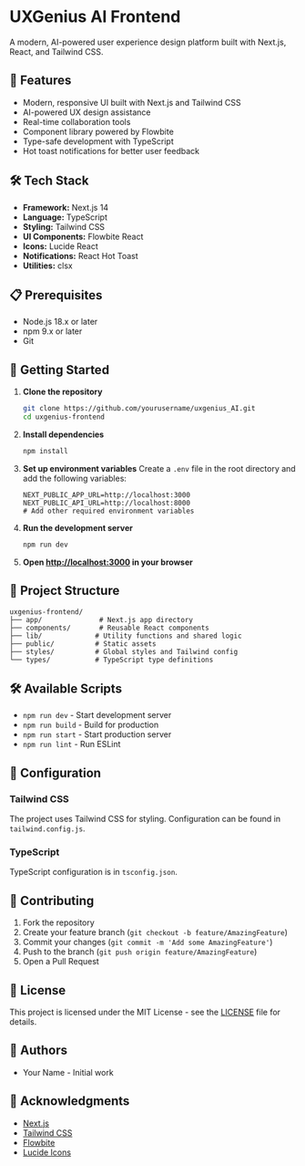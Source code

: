 # UXGenius AI Frontend

A modern, AI-powered user experience design platform built with Next.js, React, and Tailwind CSS.

## 🚀 Features

- Modern, responsive UI built with Next.js and Tailwind CSS
- AI-powered UX design assistance
- Real-time collaboration tools
- Component library powered by Flowbite
- Type-safe development with TypeScript
- Hot toast notifications for better user feedback

## 🛠️ Tech Stack

- **Framework:** Next.js 14
- **Language:** TypeScript
- **Styling:** Tailwind CSS
- **UI Components:** Flowbite React
- **Icons:** Lucide React
- **Notifications:** React Hot Toast
- **Utilities:** clsx

## 📋 Prerequisites

- Node.js 18.x or later
- npm 9.x or later
- Git

## 🚀 Getting Started

1. **Clone the repository**
   ```bash
   git clone https://github.com/yourusername/uxgenius_AI.git
   cd uxgenius-frontend
   ```

2. **Install dependencies**
   ```bash
   npm install
   ```

3. **Set up environment variables**
   Create a `.env` file in the root directory and add the following variables:
   ```env
   NEXT_PUBLIC_APP_URL=http://localhost:3000
   NEXT_PUBLIC_API_URL=http://localhost:8000
   # Add other required environment variables
   ```

4. **Run the development server**
   ```bash
   npm run dev
   ```

5. **Open [http://localhost:3000](http://localhost:3000) in your browser**

## 📁 Project Structure

```
uxgenius-frontend/
├── app/              # Next.js app directory
├── components/       # Reusable React components
├── lib/             # Utility functions and shared logic
├── public/          # Static assets
├── styles/          # Global styles and Tailwind config
└── types/           # TypeScript type definitions
```

## 🛠️ Available Scripts

- `npm run dev` - Start development server
- `npm run build` - Build for production
- `npm run start` - Start production server
- `npm run lint` - Run ESLint

## 🔧 Configuration

### Tailwind CSS
The project uses Tailwind CSS for styling. Configuration can be found in `tailwind.config.js`.

### TypeScript
TypeScript configuration is in `tsconfig.json`.

## 🤝 Contributing

1. Fork the repository
2. Create your feature branch (`git checkout -b feature/AmazingFeature`)
3. Commit your changes (`git commit -m 'Add some AmazingFeature'`)
4. Push to the branch (`git push origin feature/AmazingFeature`)
5. Open a Pull Request

## 📝 License

This project is licensed under the MIT License - see the [LICENSE](LICENSE) file for details.

## 👥 Authors

- Your Name - Initial work

## 🙏 Acknowledgments

- [Next.js](https://nextjs.org/)
- [Tailwind CSS](https://tailwindcss.com/)
- [Flowbite](https://flowbite.com/)
- [Lucide Icons](https://lucide.dev/)
